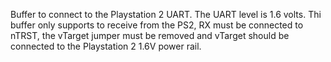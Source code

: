 Buffer to connect to the Playstation 2 UART. The UART level is 1.6 volts. Thi buffer only supports to receive from the PS2, RX must be connected to nTRST, the vTarget jumper must be removed and vTarget should be connected to the Playstation 2 1.6V power rail.
